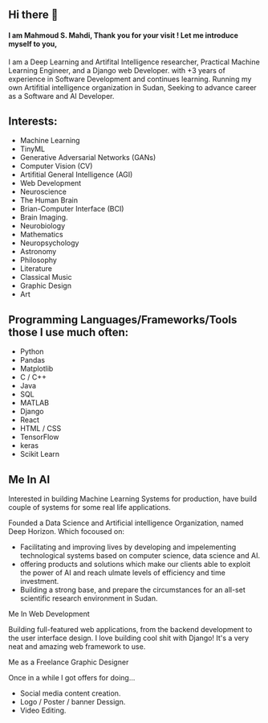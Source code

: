 ## Hi there 👋

#### I am Mahmoud S. Mahdi, Thank you for your visit ! Let me introduce myself to you,
I am a Deep Learning and Artifital Intelligence researcher, Practical Machine Learning Engineer, and a Django web Developer. with +3 years of experience in Software Development and continues learning. Running my own Artifitial intelligence organization in Sudan, Seeking to advance career as a Software and AI Developer.


## Interests:

- Machine Learning
- TinyML
- Generative Adversarial Networks (GANs)
- Computer Vision (CV)
- Artifitial General Intelligence (AGI)
- Web Development
- Neuroscience
- The Human Brain
- Brian-Computer Interface (BCI)
- Brain Imaging.
- Neurobiology
- Mathematics
- Neuropsychology
- Astronomy
- Philosophy
- Literature
- Classical Music
- Graphic Design
- Art


## Programming Languages/Frameworks/Tools those I use much often:

- Python
- Pandas
- Matplotlib
- C / C++
- Java
- SQL
- MATLAB
- Django
- React
- HTML / CSS
- TensorFlow
- keras
- Scikit Learn


## Me In AI

Interested in building Machine Learning Systems for production, have build couple of systems for some real life applications.

Founded a Data Science and Artificial intelligence Organization, named Deep Horizon. Which focoused on:
- Facilitating and improving lives by developing and impelementing technological systems based on computer science, data science and AI.
- offering products and solutions which make our clients able to exploit the power of AI and reach ulmate levels of efficiency and time investment.
- Building a strong base, and prepare the circumstances for an all-set scientific research environment in Sudan.


Me In Web Development

Building full-featured web applications, from the backend development to the user interface design.
I love building cool shit with Django! It's a very neat and amazing web framework to use.


Me as a Freelance Graphic Designer

Once in a while I got offers for doing...
- Social media content creation.
- Logo / Poster / banner Dessign.
- Video Editing.



<!--
**hotasalah/hotasalah** is a ✨ _special_ ✨ repository because its `README.md` (this file) appears on your GitHub profile.

Here are some ideas to get you started:

- 🔭 I’m currently working on ...
- 🌱 I’m currently learning ...
- 👯 I’m looking to collaborate on ...
- 🤔 I’m looking for help with ...
- 💬 Ask me about ...
- 📫 How to reach me: ...
- 😄 Pronouns: ...
- ⚡ Fun fact: ...
-->
